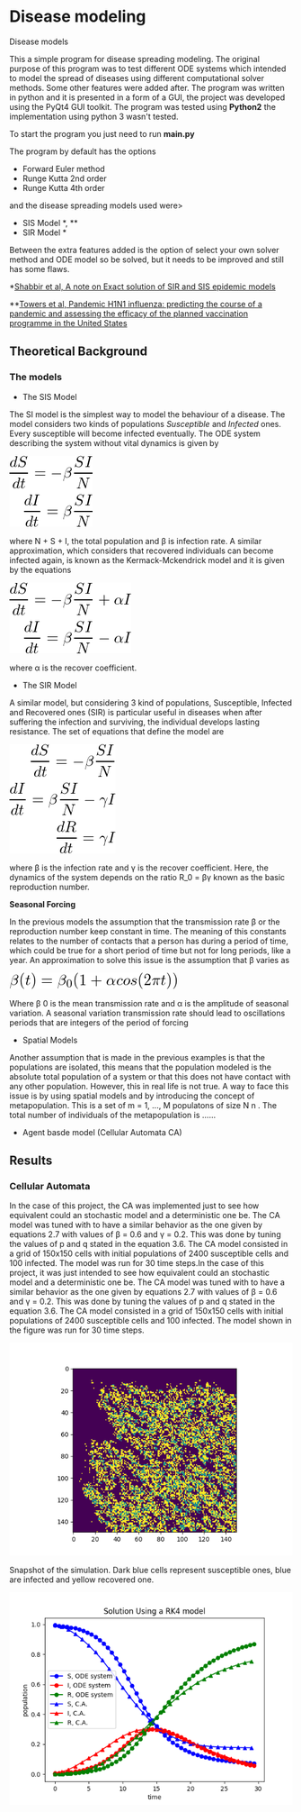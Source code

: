 # Disease modeling
Disease models

This a simple program for disease spreading modeling. The original purpose of this program was to test different ODE systems which intended to model the spread of diseases using different computational solver methods. Some other features were added after. The program was written in python and it is presented in a form of a GUI, the project was developed using the PyQt4 GUI toolkit. The program was tested using **Python2** the implementation using python 3 wasn't tested.  

To start the program you just need to run **main.py**

The program by default has the options 
+ Forward Euler method
+ Runge Kutta 2nd order 
+ Runge Kutta 4th order

and the disease spreading models used were>

+ SIS Model *, **
+ SIR Model *  

Between the extra features added is the option of select your own solver method and ODE model so be solved, but it needs to be improved and still has some flaws. 

*[Shabbir et al, A note on Exact solution of SIR and SIS epidemic models](https://arxiv.org/pdf/1012.5035.pdf) 

**[Towers et al, Pandemic H1N1 influenza: predicting the course of a pandemic and assessing the efficacy of the planned vaccination programme in the United States ](https://www.eurosurveillance.org/content/10.2807/ese.14.41.19358-en)

## Theoretical Background

### The models

* The SIS Model

The SI model is the simplest way to model the behaviour of a disease. The model considers two kinds of populations *Susceptible* and *Infected* ones. Every susceptible will become infected eventually. The ODE system describing the system without
vital dynamics is given by

![equation1](extras/equation_1.png)

where N + S + I, the total population and β is infection rate. A similar approximation, which considers that recovered individuals can become infected again, is known as the Kermack-Mckendrick model and it is given by the equations

![equation2](extras/equation_2.png)

where α is the recover coefficient.

* The SIR Model

A similar model, but considering 3 kind of populations, Susceptible, Infected and Recovered ones (SIR) is particular useful in diseases when after suffering the infection and surviving, the individual develops lasting resistance. The set of equations that
define the model are

![equation3](extras/equation_3.png)

where β is the infection rate and γ is the recover coefficient. Here, the dynamics of the system depends on the ratio R_0 = βγ known as the basic reproduction number.

**Seasonal Forcing**

In the previous models the assumption that the transmission rate β or the reproduction number keep constant in time. The meaning of this constants relates to the number of contacts that a person has during a period of time, which could be true for a short period of time but not for long periods, like a year. An approximation to solve this issue is the assumption that β varies as 

![equation3](extras/equation_4.png)

Where β 0 is the mean transmission rate and α is the amplitude of seasonal variation. A seasonal variation transmission rate should lead to oscillations periods that are integers of the period of forcing

* Spatial Models

Another assumption that is made in the previous examples is that the populations are isolated, this means that the population modeled is the absolute total population of a system or that this does not have contact with any other population. However,
this in real life is not true. A way to face this issue is by using spatial models and by introducing the concept of metapopulation. This is a set of m = 1, ..., M populatons of size N n . The total number of individuals of the metapopulation is ......

* Agent basde model (Cellular Automata CA)


## Results

### Cellular Automata 

In the case of this project, the CA was implemented just to see how equivalent could an stochastic model and a deterministic one be. The CA model was tuned with to have a similar behavior as the one given by equations 2.7 with values of β = 0.6 and γ = 0.2. This was done by tuning the values of p and q stated in the equation 3.6. The CA model consisted in a grid of 150x150 cells with initial populations of 2400 susceptible cells and 100 infected. The model was run for 30 time steps.In the case of this project, it was just intended to see how equivalent could an stochastic model and a deterministic one be. The CA model was tuned with to have a similar behavior as the one given by equations 2.7 with values of β = 0.6 and γ = 0.2. This was done by tuning the
values of p and q stated in the equation 3.6. The CA model consisted in a grid of 150x150 cells with initial populations of 2400 susceptible cells and 100 infected. The model shown in the figure was run for 30 time steps.

![result_CA1](extras/ca_result1.png)

Snapshot of the simulation. Dark blue cells represent susceptible ones, blue are infected and yellow recovered one. 

![result_CA2](extras/ca_result2.png)
